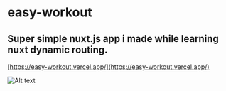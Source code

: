 # easy-workout

## Super simple nuxt.js app i made while learning nuxt dynamic routing.

[https://easy-workout.vercel.app/](https://easy-workout.vercel.app/)

![Alt text](https://i.imgur.com/CcC5mqe.gif)

